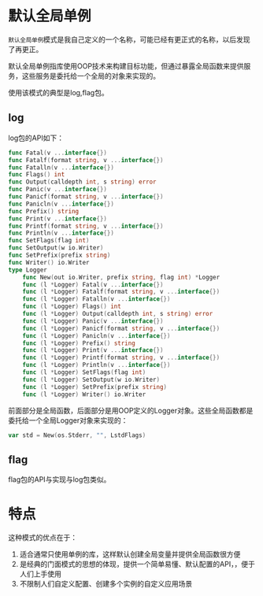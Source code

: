 # 默认全局单例

`默认全局单例`模式是我自己定义的一个名称，可能已经有更正式的名称，以后发现了再更正。

默认全局单例指库使用OOP技术来构建目标功能，但通过暴露全局函数来提供服务，这些服务是委托给一个全局的对象来实现的。

使用该模式的典型是log,flag包。

## log

log包的API如下：

```go
func Fatal(v ...interface{})
func Fatalf(format string, v ...interface{})
func Fatalln(v ...interface{})
func Flags() int
func Output(calldepth int, s string) error
func Panic(v ...interface{})
func Panicf(format string, v ...interface{})
func Panicln(v ...interface{})
func Prefix() string
func Print(v ...interface{})
func Printf(format string, v ...interface{})
func Println(v ...interface{})
func SetFlags(flag int)
func SetOutput(w io.Writer)
func SetPrefix(prefix string)
func Writer() io.Writer
type Logger
    func New(out io.Writer, prefix string, flag int) *Logger
    func (l *Logger) Fatal(v ...interface{})
    func (l *Logger) Fatalf(format string, v ...interface{})
    func (l *Logger) Fatalln(v ...interface{})
    func (l *Logger) Flags() int
    func (l *Logger) Output(calldepth int, s string) error
    func (l *Logger) Panic(v ...interface{})
    func (l *Logger) Panicf(format string, v ...interface{})
    func (l *Logger) Panicln(v ...interface{})
    func (l *Logger) Prefix() string
    func (l *Logger) Print(v ...interface{})
    func (l *Logger) Printf(format string, v ...interface{})
    func (l *Logger) Println(v ...interface{})
    func (l *Logger) SetFlags(flag int)
    func (l *Logger) SetOutput(w io.Writer)
    func (l *Logger) SetPrefix(prefix string)
    func (l *Logger) Writer() io.Writer
```

前面部分是全局函数，后面部分是用OOP定义的Logger对象。这些全局函数都是委托给一个全局Logger对象来实现的：

```go
var std = New(os.Stderr, "", LstdFlags)
```

## flag

flag包的API与实现与log包类似。

# 特点

这种模式的优点在于：

1. 适合通常只使用单例的库，这样默认创建全局变量并提供全局函数很方便
2. 是经典的门面模式的思想的体现，提供一个简单易懂、默认配置的API，，便于人们上手使用
3. 不限制人们自定义配置、创建多个实例的自定义应用场景
